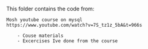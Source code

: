 This folder contains the code from:

    Mosh youtube course on mysql
    https://www.youtube.com/watch?v=7S_tz1z_5bA&t=966s

        - Couse materials
        - Excercises Ive done from the course
